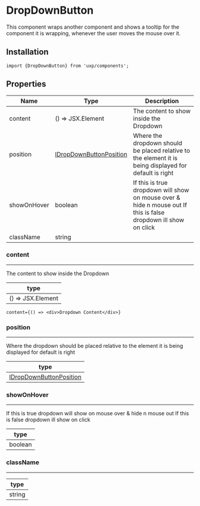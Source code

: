 # DropDownButton



This component wraps another component and shows a tooltip for the component it is wrapping, whenever the user moves the mouse over it.



## Installation



```tsx
import {DropDownButton} from 'uxp/components';
```

## Properties

|Name|Type|Description|
|-|-|-|
|content|() => JSX.Element|The content to show inside the Dropdown |
|position|[IDropDownButtonPosition](types/IDropDownButtonPosition)|Where the dropdown should be placed relative to the element it is being displayed for default is right |
|showOnHover|boolean|If this is true dropdown will show on mouse over & hide n mouse out If this is false dropdown ill show on click |
|className|string||
### content



---



The content to show inside the Dropdown


|type|
|-|
|() => JSX.Element|


```tsx
content={() => <div>Dropdown Content</div>}
```

### position



---



Where the dropdown should be placed relative to the element it is being displayed for
default is right


|type|
|-|
|[IDropDownButtonPosition](types/IDropDownButtonPosition)|
### showOnHover



---



If this is true dropdown will show on mouse over & hide n mouse out
If this is false dropdown ill show on click


|type|
|-|
|boolean|
### className



---





|type|
|-|
|string|
